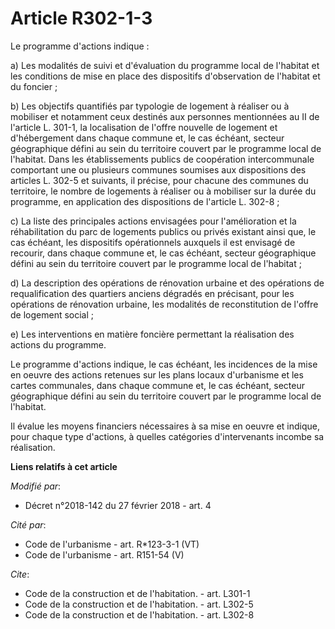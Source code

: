 # Article R302-1-3

Le programme d'actions indique : 

a) Les modalités de suivi et d'évaluation du programme local de l'habitat et les conditions de mise en place des dispositifs
d'observation de l'habitat et du foncier ; 

b) Les objectifs quantifiés par typologie de logement à réaliser ou à mobiliser et notamment ceux destinés aux personnes
mentionnées au II de l'article L. 301-1, la localisation de l'offre nouvelle de logement et d'hébergement dans chaque commune
et, le cas échéant, secteur géographique défini au sein du territoire couvert par le programme local de l'habitat. Dans les
établissements publics de coopération intercommunale comportant une ou plusieurs communes soumises aux dispositions des
articles L. 302-5 et suivants, il précise, pour chacune des communes du territoire, le nombre de logements à réaliser ou à
mobiliser sur la durée du programme, en application des dispositions de l'article L. 302-8 ; 

c) La liste des principales actions envisagées pour l'amélioration et la réhabilitation du parc de logements publics ou
privés existant ainsi que, le cas échéant, les dispositifs opérationnels auxquels il est envisagé de recourir, dans chaque
commune et, le cas échéant, secteur géographique défini au sein du territoire couvert par le programme local de l'habitat ; 

d) La description des opérations de rénovation urbaine et des opérations de requalification des quartiers anciens dégradés en
précisant, pour les opérations de rénovation urbaine, les modalités de reconstitution de l'offre de logement social ; 

e) Les interventions en matière foncière permettant la réalisation des actions du programme. 

Le programme d'actions indique, le cas échéant, les incidences de la mise en oeuvre des actions retenues sur les plans locaux
d'urbanisme et les cartes communales, dans chaque commune et, le cas échéant, secteur géographique défini au sein du
territoire couvert par le programme local de l'habitat. 

Il évalue les moyens financiers nécessaires à sa mise en oeuvre et indique, pour chaque type d'actions, à quelles catégories
d'intervenants incombe sa réalisation.

**Liens relatifs à cet article**

_Modifié par_:

  - Décret n°2018-142 du 27 février 2018 - art. 4

_Cité par_:

  - Code de l'urbanisme - art. R*123-3-1 (VT)
  - Code de l'urbanisme - art. R151-54 (V)

_Cite_:

  - Code de la construction et de l'habitation. - art. L301-1
  - Code de la construction et de l'habitation. - art. L302-5
  - Code de la construction et de l'habitation. - art. L302-8
